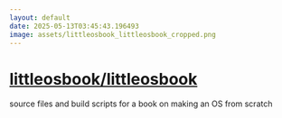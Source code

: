 ```yaml
---
layout: default
date: 2025-05-13T03:45:43.196493
image: assets/littleosbook_littleosbook_cropped.png
---
```


# [littleosbook/littleosbook](https://github.com/littleosbook/littleosbook)

source files and build scripts for a book on making an OS from scratch
